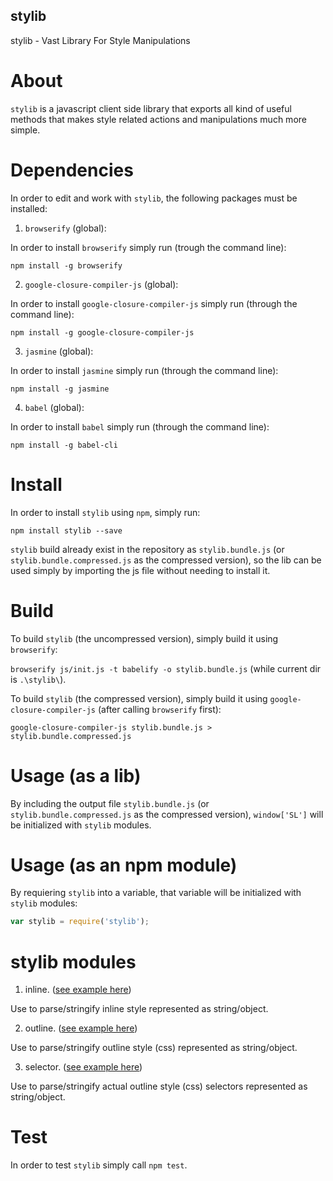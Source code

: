 ## stylib
stylib - Vast Library For Style Manipulations

# About
`stylib` is a javascript client side library that exports all kind of useful methods that makes
style related actions and manipulations much more simple.

# Dependencies
In order to edit and work with `stylib`, the following packages must be installed:

1. `browserify` (global):

In order to install `browserify` simply run (trough the command line):

`npm install -g browserify`

2. `google-closure-compiler-js` (global):

In order to install `google-closure-compiler-js` simply run (through the command line):

`npm install -g google-closure-compiler-js`

3. `jasmine` (global):

In order to install `jasmine` simply run (through the command line):

`npm install -g jasmine`

4. `babel` (global):

In order to install `babel` simply run (through the command line):

`npm install -g babel-cli`

# Install
In order to install `stylib` using `npm`, simply run:

`npm install stylib --save`

`stylib` build already exist in the repository as `stylib.bundle.js` (or `stylib.bundle.compressed.js` as the
compressed version), so the lib can be used simply by importing the js file without needing to install it.

# Build
To build `stylib` (the uncompressed version), simply build it using `browserify`:

`browserify js/init.js -t babelify -o stylib.bundle.js` (while current dir is `.\stylib\`).

To build `stylib` (the compressed version), simply build it using `google-closure-compiler-js` (after calling `browserify` first):

`google-closure-compiler-js stylib.bundle.js > stylib.bundle.compressed.js`

# Usage (as a lib)
By including the output file `stylib.bundle.js` (or `stylib.bundle.compressed.js` as the
compressed version), `window['SL']` will be initialized with `stylib` modules.

# Usage (as an npm module)
By requiering `stylib` into a variable, that variable will be initialized with `stylib` modules:
```javascript
var stylib = require('stylib');
```

# stylib modules

1. inline. ([see example here](https://github.com/weizman/stylib/blob/master/tests/inlineSpec.js))

Use to parse/stringify inline style represented as string/object.

2. outline. ([see example here](https://github.com/weizman/stylib/blob/master/tests/outlineSpec.js))

Use to parse/stringify outline style (css) represented as string/object.

3. selector. ([see example here](https://github.com/weizman/stylib/blob/master/tests/selectorSpec.js))

Use to parse/stringify actual outline style (css) selectors represented as string/object.

# Test
In order to test `stylib` simply call `npm test`.
